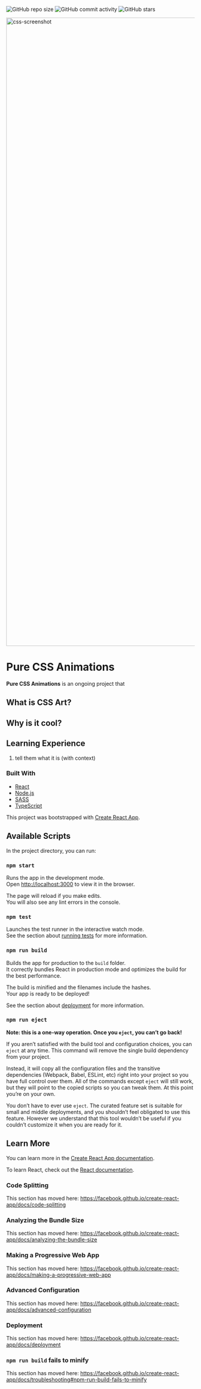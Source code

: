 
![GitHub repo size](https://img.shields.io/github/repo-size/AnniePawl/Pure-CSS-Animations?color=%23214054&style=for-the-badge)
![GitHub commit activity](https://img.shields.io/github/commit-activity/y/AnniePawl/Pure-CSS-Animations?color=%23214054&style=for-the-badge)
![GitHub stars](https://img.shields.io/github/stars/AnniePawl/Pure-CSS-Animations?color=%23214054&style=for-the-badge)


<img width="1674" alt="css-screenshot" src="https://user-images.githubusercontent.com/22183615/68890729-637a1500-06d4-11ea-8288-1ff4ef6de2ad.png">

# Pure CSS Animations
**Pure CSS Animations** is an ongoing project that


## What is CSS Art? 

## Why is it cool? 


## Learning Experience 

1. tell them what it is (with context)
### Built With  
* [React](https://reactjs.org/) 
* [Node.js](https://nodejs.org/en/) 
* [SASS](https://sass-lang.com/) 
* [TypeScript](https://www.typescriptlang.org/)


This project was bootstrapped with [Create React App](https://github.com/facebook/create-react-app).

## Available Scripts

In the project directory, you can run:

### `npm start`

Runs the app in the development mode.<br>
Open [http://localhost:3000](http://localhost:3000) to view it in the browser.

The page will reload if you make edits.<br>
You will also see any lint errors in the console.

### `npm test`

Launches the test runner in the interactive watch mode.<br>
See the section about [running tests](https://facebook.github.io/create-react-app/docs/running-tests) for more information.

### `npm run build`

Builds the app for production to the `build` folder.<br>
It correctly bundles React in production mode and optimizes the build for the best performance.

The build is minified and the filenames include the hashes.<br>
Your app is ready to be deployed!

See the section about [deployment](https://facebook.github.io/create-react-app/docs/deployment) for more information.

### `npm run eject`

**Note: this is a one-way operation. Once you `eject`, you can’t go back!**

If you aren’t satisfied with the build tool and configuration choices, you can `eject` at any time. This command will remove the single build dependency from your project.

Instead, it will copy all the configuration files and the transitive dependencies (Webpack, Babel, ESLint, etc) right into your project so you have full control over them. All of the commands except `eject` will still work, but they will point to the copied scripts so you can tweak them. At this point you’re on your own.

You don’t have to ever use `eject`. The curated feature set is suitable for small and middle deployments, and you shouldn’t feel obligated to use this feature. However we understand that this tool wouldn’t be useful if you couldn’t customize it when you are ready for it.

## Learn More

You can learn more in the [Create React App documentation](https://facebook.github.io/create-react-app/docs/getting-started).


To learn React, check out the [React documentation](https://reactjs.org/).

### Code Splitting

This section has moved here: https://facebook.github.io/create-react-app/docs/code-splitting

### Analyzing the Bundle Size

This section has moved here: https://facebook.github.io/create-react-app/docs/analyzing-the-bundle-size

### Making a Progressive Web App

This section has moved here: https://facebook.github.io/create-react-app/docs/making-a-progressive-web-app

### Advanced Configuration

This section has moved here: https://facebook.github.io/create-react-app/docs/advanced-configuration

### Deployment

This section has moved here: https://facebook.github.io/create-react-app/docs/deployment

### `npm run build` fails to minify

This section has moved here: https://facebook.github.io/create-react-app/docs/troubleshooting#npm-run-build-fails-to-minify
